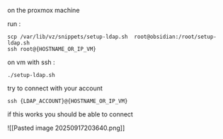 on the proxmox machine

run : 

```
scp /var/lib/vz/snippets/setup-ldap.sh  root@obsidian:/root/setup-ldap.sh
ssh root@{HOSTNAME_OR_IP_VM}
```

on vm with ssh :

```
./setup-ldap.sh 
```

try to connect with your account

```
ssh {LDAP_ACCOUNT}@{HOSTNAME_OR_IP_VM}
```

if this works you should be able to connect

![[Pasted image 20250917203640.png]]